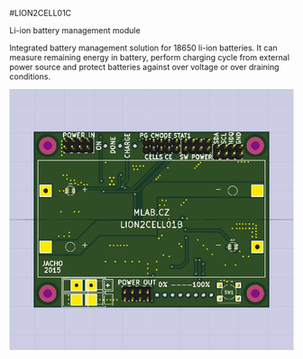 <!--- PrjInfo ---> <!--- Please remove this line after manually editing --->
<!--- 00a56be08b96043df9e37d6aff7b6990 --->
<!--- Created:20170112-18:22: ---> 
<!--- Author:Mlab: ---> 
<!--- AuthorEmail:mlab@mlab.cz: ---> 
<!--- Tags:imported: ---> 
<!--- Ust:[End: ---> 
<!--- Name:LION2CELL01C: --->
#LION2CELL01C 
<!--- LongName --->
Li-ion battery management module
<!--- ELongName ---> 

<!--- Lead --->
Integrated battery management solution for 18650 li-ion batteries. It can measure remaining energy in battery, perform charging cycle from external power source and protect batteries against over voltage or over draining conditions.
<!--- ELead ---> 

![LeadImg](LION2CELL01B_Small.jpg) 


​
​
<!--- Description --->
<!--- EDescription --->
<!--- Content --->
<!--- EContent --->
            